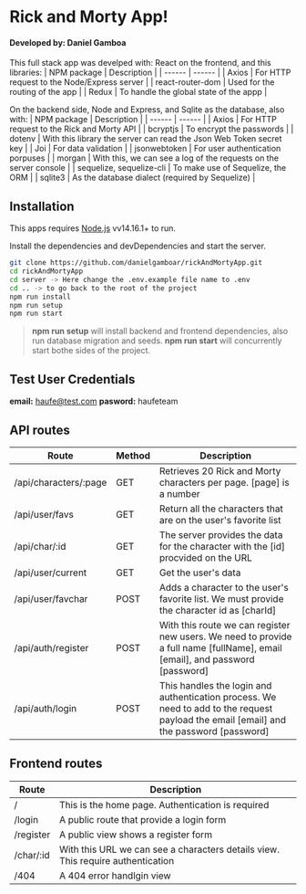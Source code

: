 # Rick and Morty App!

#### Developed by: Daniel Gamboa

This full stack app was develped with:
React on the frontend, and this libraries:
| NPM package | Description |
| ------ | ------ |
| Axios | For HTTP request to the Node/Express server |
| react-router-dom | Used for the routing of the app |
| Redux | To handle the global state of the appp |

On the backend side, Node and Express, and Sqlite as the database, also with:
| NPM package | Description |
| ------ | ------ |
| Axios | For HTTP request to the Rick and Morty API |
| bcryptjs | To encrypt the passwords |
| dotenv | With this library the server can read the Json Web Token secret key |
| Joi | For data validation |
| jsonwebtoken | For user authentication porpuses |
| morgan | With this, we can see a log of the requests on the server console |
| sequelize, sequelize-cli | To make use of Sequelize, the ORM |
| sqlite3 | As the database dialect (required by Sequelize) |

## Installation

This apps requires [Node.js](https://nodejs.org/) vv14.16.1+ to run.

Install the dependencies and devDependencies and start the server.

```sh
git clone https://github.com/danielgamboar/rickAndMortyApp.git
cd rickAndMortyApp
cd server -> Here change the .env.example file name to .env
cd .. -> to go back to the root of the project
npm run install
npm run setup
npm run start
```

> **npm run setup** will install backend and frontend dependencies, also run database migration and seeds.
> **npm run start** will concurrently start bothe sides of the project.

## Test User Credentials

**email:** haufe@test.com
**pasword:** haufeteam

## API routes

| Route                 | Method | Description                                                                                                                            |
| --------------------- | ------ | -------------------------------------------------------------------------------------------------------------------------------------- |
| /api/characters/:page | GET    | Retrieves 20 Rick and Morty characters per page. [page] is a number                                                                    |
| /api/user/favs        | GET    | Return all the characters that are on the user's favorite list                                                                         |
| /api/char/:id         | GET    | The server provides the data for the character with the [id] procvided on the URL                                                      |
| /api/user/current     | GET    | Get the user's data                                                                                                                    |
| /api/user/favchar     | POST   | Adds a character to the user's favorite list. We must provide the character id as [charId]                                             |
| /api/auth/register    | POST   | With this route we can register new users. We need to provide a full name [fullName], email [email], and password [password]           |
| /api/auth/login       | POST   | This handles the login and authentication process. We need to add to the request payload the email [email] and the password [password] |

## Frontend routes

| Route     | Description                                                                     |
| --------- | ------------------------------------------------------------------------------- |
| /         | This is the home page. Authentication is required                               |
| /login    | A public route that provide a login form                                        |
| /register | A public view shows a register form                                             |
| /char/:id | With this URL we can see a characters details view. This require authentication |
| /404      | A 404 error handlgin view                                                       |
